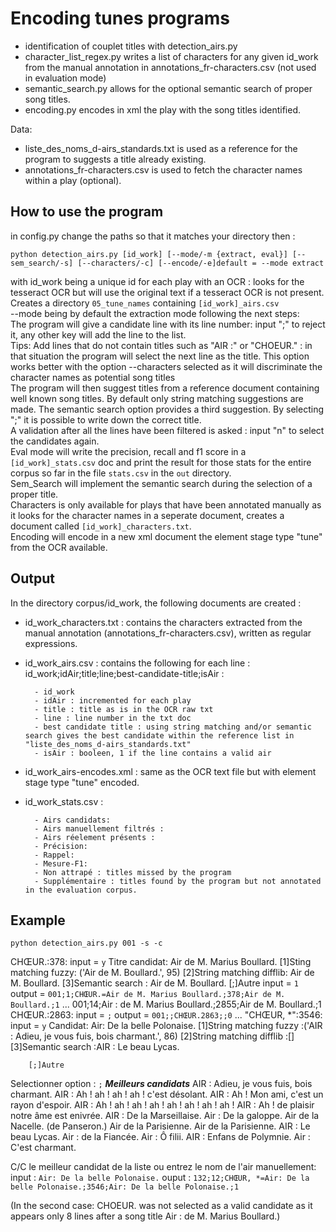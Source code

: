 # Encoding tunes programs 

- identification of couplet titles with detection_airs.py
- character_list_regex.py writes a list of characters for any given id_work from the manual annotation in annotations_fr-characters.csv (not used in evaluation mode)
- semantic_search.py allows for the optional semantic search of proper song titles. 
- encoding.py encodes in xml the play with the song titles identified.

Data:

- liste_des_noms_d-airs_standards.txt is used as a reference for the program to suggests a title already existing.
- annotations_fr-characters.csv is used to fetch the character names within a play (optional). 

## How to use the program

in config.py change the paths so that it matches your directory
then : 

```python detection_airs.py [id_work] [--mode/-m {extract, eval}] [--sem_search/-s] [--characters/-c] [--encode/-e]default = --mode extract```

with id_work being a unique id for each play with an OCR : looks for the tesseract OCR but will use the original text if a tesseract OCR is not present. Creates a directory ```05_tune_names``` containing ```[id_work]_airs.csv```<br> 
--mode being by default the extraction mode following the next steps: <br>
The program will give a candidate line with its line number: input ";" to reject it, any other key will add the line to the list. <br>
Tips: Add lines that do not contain titles such as "AIR :" or "CHOEUR." : in that situation the program will select the next line as the title. This option works better with the option --characters selected as it will discriminate the character names as potential song titles <br>
The program will then suggest titles from a reference document containing well known song titles. By default only string matching suggestions are made. The semantic search option provides a third suggestion. By selecting ";" it is possible to write down the correct title. <br>
A validation after all the lines have been filtered is asked : input "n" to select the candidates again. <br>
Eval mode will write the precision, recall and f1 score in a ```[id_work]_stats.csv``` doc and print the result for those stats for the entire corpus so far in the file ```stats.csv``` in the ```out``` directory.<br>
Sem_Search will implement the semantic search during the selection of a proper title.<br>
Characters is only available for plays that have been annotated manually as it looks for the character names in a seperate document, creates a document called ```[id_work]_characters.txt```. <br>
Encoding will encode in a new xml document the element stage type "tune" from the OCR available.

## Output

In the directory corpus/id_work, the following documents are created :
- id_work_characters.txt : contains the characters extracted from the manual annotation (annotations_fr-characters.csv), written as regular expressions.
- id_work_airs.csv : contains the following for each line : id_work;idAir;title;line;best-candidate-title;isAir : 

        - id_work 
        - idAir : incremented for each play 
        - title : title as is in the OCR raw txt
        - line : line number in the txt doc
        - best candidate title : using string matching and/or semantic search gives the best candidate within the reference list in "liste_des_noms_d-airs_standards.txt"
        - isAir : booleen, 1 if the line contains a valid air

- id_work_airs-encodes.xml : same as the OCR text file but with element stage type "tune" encoded.
- id_work_stats.csv :

        - Airs candidats:              
        - Airs manuellement filtrés :                 
        - Airs réelement présents :                
        - Précision:              
        - Rappel:           
        - Mesure-F1:
        - Non attrapé : titles missed by the program
        - Supplémentaire : titles found by the program but not annotated in the evaluation corpus.

## Example

```python detection_airs.py 001 -s -c ```

CHŒUR.:378:
input = ```y```
Titre candidat: Air de M. Marius Boullard.
[1]Sting matching fuzzy: ('Air de M. Boullard.', 95)
[2]String matching difflib: Air de M. Boullard.
[3]Semantic search : Air de M. Boullard.
[;]Autre
input = ```1```
output = ```001;1;CHŒUR.=Air de M. Marius Boullard.;378;Air de M. Boullard.;1```
...
001;14;Air : de M. Marius Boullard.;2855;Air de M. Boullard.;1
CHŒUR.:2863:
input = ```;```
output = ```001;;CHŒUR.2863;;0```
...
"CHŒUR, *":3546:
input = ```y```
Candidat: Air: De la belle Polonaise.
        [1]String matching fuzzy :('AIR : Adieu, je vous fuis, bois charmant.', 86)
        [2]String matching difflib :[]
        [3]Semantic search :AIR : Le beau Lycas.

        [;]Autre

Selectionner option :  ```;```
*******Meilleurs candidats*******
AIR : Adieu, je vous fuis, bois charmant.
AIR : Ah !  ah ! ah ! ah ! c'est désolant.
AIR : Ah ! Mon ami, c'est un rayon d'espoir.
AIR : Ah ! ah ! ah ! ah ! ah ! ah ! ah ! ah !
AIR : Ah ! de plaisir notre âme est enivrée.
AIR : De la Marseillaise.
Air : De la galoppe.
Air de la Nacelle. (de Panseron.)
Air de la Parisienne.
Air de la Parisienne.
AIR : Le beau Lycas.
Air : de la Fiancée.
Air : Ô filii.
AIR : Enfans de Polymnie.
Air : C'est charmant.

C/C le meilleur candidat de la liste ou entrez le nom de l'air manuellement:
input : ```Air: De la belle Polonaise.```
ouput : ```132;12;CHŒUR, *=Air: De la belle Polonaise.;3546;Air: De la belle Polonaise.;1```


(In the second case: CHOEUR. was not selected as a valid candidate as it appears only 8 lines after a song title Air : de M. Marius Boullard.)